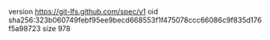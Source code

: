 version https://git-lfs.github.com/spec/v1
oid sha256:323b060749febf95ee9becd668553f1f475078ccc66086c9f835d176f5a98723
size 978
